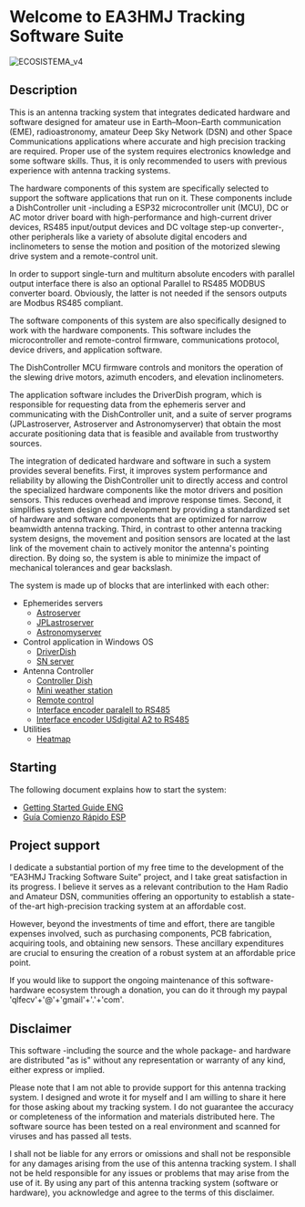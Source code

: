 # Welcome to EA3HMJ Tracking Software Suite
![ECOSISTEMA_v4](https://github.com/EA3HMJ-Tracking-Software-Suite/.github/assets/2368602/c14ddea2-012e-4957-8e9b-9935d09bc365)
## Description
This is an antenna tracking system that integrates dedicated hardware and software designed for amateur use in Earth–Moon–Earth communication (EME), radioastronomy, amateur Deep Sky Network (DSN) and other Space Communications applications where accurate and high precision tracking are required. 
Proper use of the system requires electronics knowledge and some software skills. Thus, it is only recommended to users with previous experience with antenna tracking systems.

The hardware components of this system are specifically selected to support the software applications that run on it. These components include a DishController unit -including a ESP32 microcontroller unit (MCU), DC or AC motor driver board with high-performance and high-current driver devices, RS485 input/output devices and DC voltage step-up converter-, other peripherals like a variety of absolute digital encoders and inclinometers to sense the motion and position of the motorized slewing drive system and a remote-control unit.

In order to support single-turn and multiturn absolute encoders with parallel output interface there is also an optional Parallel to RS485 MODBUS converter board. Obviously, the latter is not needed if the sensors outputs are Modbus RS485 compliant.

The software components of this system are also specifically designed to work with the hardware components. This software includes the microcontroller and remote-control firmware, communications protocol, device drivers, and application software. 

The DishController MCU firmware controls and monitors the operation of the slewing drive motors, azimuth encoders, and elevation inclinometers.

The application software includes the DriverDish program, which is responsible for requesting data from the ephemeris server and communicating with the DishController unit, and a suite of server programs (JPLastroserver, Astroserver and Astronomyserver) that obtain the most accurate positioning data that is feasible and available from trustworthy sources. 

The integration of dedicated hardware and software in such a system provides several benefits. First, it improves system performance and reliability by allowing the DishController unit to directly access and control the specialized hardware components like the motor drivers and position sensors. This reduces overhead and improve response times. Second, it simplifies system design and development by providing a standardized set of hardware and software components that are optimized for narrow beamwidth antenna tracking. Third, in contrast to other antenna tracking system designs, the movement and position sensors are located at the last link of the movement chain to actively monitor the antenna's pointing direction. By doing so, the system is able to minimize the impact of mechanical tolerances and gear backslash.

The system is made up of blocks that are interlinked with each other:
- Ephemerides servers
  - [Astroserver](https://github.com/EA3HMJ-Tracking-Software-Suit/Astroserver)
  - [JPLastroserver](https://github.com/EA3HMJ-Tracking-Software-Suit/JPLastroserver)
  - [Astronomyserver](https://github.com/EA3HMJ-Tracking-Software-Suit/Astronomyserver)
- Control application in Windows OS
  - [DriverDish](https://github.com/EA3HMJ-Tracking-Software-Suit/DriverDish)
  - [SN server](https://github.com/EA3HMJ-Tracking-Software-Suit/SNserver)
- Antenna Controller
  - [Controller Dish](https://github.com/EA3HMJ-Tracking-Software-Suit/ControllerDish)
  - [Mini weather station](https://github.com/EA3HMJ-Tracking-Software-Suit/MiniWx)
  - [Remote control](https://github.com/EA3HMJ-Tracking-Software-Suit/RemoteControl)
  - [Interface encoder paralell to RS485](https://github.com/EA3HMJ-Tracking-Software-Suit/Paralell-Interface)
  - [Interface encoder USdigital A2 to RS485](https://github.com/EA3HMJ-Tracking-Software-Suit/A2-Interface)
- Utilities
  - [Heatmap](https://github.com/EA3HMJ-Tracking-Software-Suit/Heatmap)

## Starting
The following document explains how to start the system:

- [Getting Started Guide ENG](https://github.com/EA3HMJ-Tracking-Software-Suit/.github/blob/main/Star%20up%20tracking%20system%20v1%20ENG.pdf)
- [Guía Comienzo Rápido ESP](https://github.com/EA3HMJ-Tracking-Software-Suit/.github/blob/main/Star%20up%20tracking%20system%20v1%20ESP.pdf)


## Project support
I dedicate a substantial portion of my free time to the development of the “EA3HMJ Tracking Software Suite” project, and I take great satisfaction in its progress. I believe it serves as a relevant contribution to the Ham Radio and Amateur DSN, communities offering an opportunity to establish a state-of the-art high-precision tracking system at an affordable cost.

However, beyond the investments of time and effort, there are tangible expenses involved, such as purchasing components, PCB fabrication, acquiring tools, and obtaining new sensors. These ancillary expenditures are crucial to ensuring the creation of a robust system at an affordable price point.

If you would like to support the ongoing maintenance of this software-hardware ecosystem through a donation, you can do it through my paypal 'qlfecv'+'@'+'gmail'+'.'+'com'. 

## Disclaimer
This software -including the source and the whole package- and hardware are distributed "as is" without any representation or warranty of any kind, either express or implied. 

Please note that I am not able to provide support for this antenna tracking system. I designed and wrote it for myself and I am willing to share it here for those asking about my tracking system. I do not guarantee the accuracy or completeness of the information and materials distributed here. The software source has been tested on a real environment and scanned for viruses and has passed all tests.

I shall not be liable for any errors or omissions and shall not be responsible for any damages arising from the use of this antenna tracking system. I shall not be held responsible for any issues or problems that may arise from the use of it. 
By using any part of this antenna tracking system (software or hardware), you acknowledge and agree to the terms of this disclaimer.
